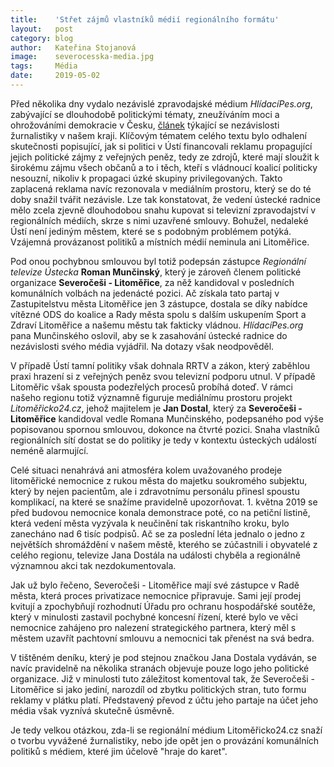 ```yaml
---
title:	  'Střet zájmů vlastníků médií regionálního formátu'
layout:	  post
category: blog
author:	  Kateřina Stojanová
image:	  severocesska-media.jpg
tags:	  Média
date:	  2019-05-02
---
```

Před několika dny vydalo nezávislé zpravodajské médium *HlídacíPes.org*, zabývající se dlouhodobě politickými tématy, zneužíváním moci a ohrožováními demokracie v Česku, [článek](https://hlidacipes.org/nominace-na-novinarskou-cenu-jak-si-v-usti-politici-platili-reklamu-z-verejnych-penez) týkající se nezávislosti žurnalistiky v našem kraji. Klíčovým tématem celého textu bylo odhalení skutečnosti popisující, jak si politici v Ústí financovali reklamu propagující jejich politické zájmy z veřejných peněz, tedy ze zdrojů, které mají sloužit k širokému zájmu všech občanů a to i těch, kteří s vládnoucí koalicí politicky nesouzní, nikoliv k propagaci úzké skupiny privilegovaných. Takto zaplacená reklama navíc rezonovala v mediálním prostoru, který se do té doby snažil tvářit nezávisle. Lze tak konstatovat, že vedení ústecké radnice mělo zcela zjevně dlouhodobou snahu kupovat si televizní zpravodajství v regionálních médiích, skrze s nimi uzavřené smlouvy. Bohužel, nedaleké Ústí není jediným městem, které se s podobným problémem potýká. Vzájemná provázanost politiků a místních médií neminula ani Litoměřice.

Pod onou pochybnou smlouvou byl totiž podepsán zástupce *Regionální televize Ústecka* **Roman Munčinský**, který je zároveň členem politické organizace **Severočeši - Litoměřice**, za něž kandidoval v posledních komunálních volbách na jedenácté pozici. Ač získala tato partaj v Zastupitelstvu města Litoměřice jen 3 zástupce, dostala se díky nabídce vítězné ODS do koalice a Rady města spolu s dalším uskupením Sport a Zdraví Litoměřice a našemu městu tak fakticky vládnou. *HlídacíPes.org* pana Munčinského oslovil, aby se k zasahování ústecké radnice do nezávislosti svého média vyjádřil. Na dotazy však neodpověděl.

V případě Ústí tamní politiky však dohnala RRTV a zákon, který zaběhlou praxi hrazení si z veřejných peněz svou televizní podporu utnul. V případě Litoměřic však spousta podezřelých procesů probíhá doteď. V rámci našeho regionu totiž významně figuruje mediálnímu prostoru projekt *Litoměřicko24.cz*, jehož majitelem je **Jan Dostal**, který za **Severočeši - Litoměřice** kandidoval vedle Romana Munčinského, podepsaného pod výše popisovanou spornou smlouvou, dokonce na čtvrté pozici. Snaha vlastníků regionálních sítí dostat se do politiky je tedy v kontextu ústeckých událostí neméně alarmující. 

Celé situaci nenahrává ani atmosféra kolem uvažovaného prodeje litoměřické nemocnice z rukou města do majetku soukromého subjektu, který by nejen pacientům, ale i zdravotnímu personálu přinesl spoustu komplikací, na které se snažíme pravidelně upozorňovat. 1. května 2019 se před budovou nemocnice konala demonstrace poté, co na petiční listině, která vedení města vyzývala k neučinění tak riskantního kroku, bylo zanecháno nad 6 tisíc podpisů. Ač se za poslední léta jednalo o jedno z největších shromáždění v našem městě, kterého se zúčastnili i obyvatelé z celého regionu, televize Jana Dostála na události chyběla a regionálně významnou akci tak nezdokumentovala. 

Jak už bylo řečeno, Severočeši - Litoměřice mají své zástupce v Radě města, která proces privatizace nemocnice připravuje. Sami její prodej kvitují a zpochybňují rozhodnutí Úřadu pro ochranu hospodářské soutěže, který v minulosti zastavil pochybné koncesní řízení, které bylo ve věci nemocnice zahájeno pro nalezení strategického partnera, který měl s městem uzavřít pachtovní smlouvu a nemocnici tak přenést na svá bedra. 

V tištěném deníku, který je pod stejnou značkou Jana Dostala vydáván, se navíc pravidelně na několika stranách objevuje pouze logo jeho politické organizace. Již v minulosti tuto záležitost komentoval tak, že Severočeši - Litoměřice si jako jediní, narozdíl od zbytku politických stran, tuto formu reklamy v plátku platí. Představený převod z účtu jeho partaje na účet jeho média však vyznívá skutečně úsměvně.

Je tedy velkou otázkou, zda-li se regionální médium Litoměřicko24.cz snaží o tvorbu vyvážené žurnalistiky, nebo jde opět jen o provázání komunálních politiků s médiem, které jim účelově "hraje do karet". 







